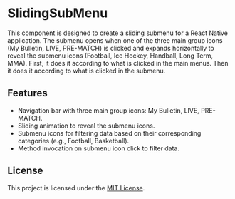 # SlidingSubMenu 
This component is designed to create a sliding submenu for a React Native application. The submenu opens when one of the three main group icons (My Bulletin, LIVE, PRE-MATCH) is clicked and expands horizontally to reveal the submenu icons (Football, Ice Hockey, Handball, Long Term, MMA). First, it does it according to what is clicked in the main menus. Then it does it according to what is clicked in the submenu.

## Features  
-  Navigation bar with three main group icons: My Bulletin, LIVE, PRE-MATCH.
- Sliding animation to reveal the submenu icons.
- Submenu icons for filtering data based on their corresponding categories (e.g., Football, Basketball).
- Method invocation on submenu icon click to filter data.

## License

This project is licensed under the [MIT License](https://opensource.org/license/mit/).
